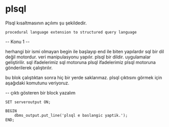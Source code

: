 # plsql

Plsql kısaltmasının açılımı şu şekildedir.

```
procedural language extension to structured query language
```

-- Konu 1 --

herhangi bir ismi olmayan begin ile başlayıp end ile biten yapılardır
sql bir dil değil motordur. veri manipulasyonu yapılır.
plsql bir dildir. uygulamalar geliştirilir.
sql ifadelerimiz sql motoruna plsql ifadelerimiz plsql motoruna gönderilerek çalıştırılır.

bu blok çalıştıktan sonra hiç bir yerde saklanmaz.
plsql çıktısını görmek için aşağıdaki komutunu veriyoruz.

-- çıktı gösteren bir block yazalım
```
SET serveroutput ON;

BEGIN
	dbms_output.put_line('plsql e baslangic yaptik.');
END;
```
